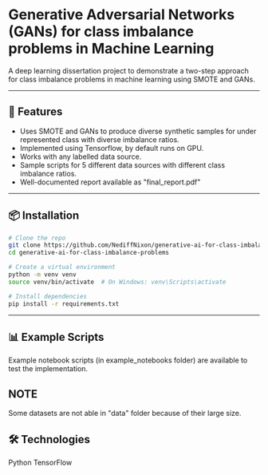 # Generative Adversarial Networks (GANs) for class imbalance problems in Machine Learning

A deep learning dissertation project to demonstrate a two-step approach for class imbalance problems in machine learning using SMOTE and GANs.

---

## 🚀 Features

- Uses SMOTE and GANs to produce diverse synthetic samples for under represented class with diverse imbalance ratios.
- Implemented using Tensorflow, by default runs on GPU.
- Works with any labelled data source.
- Sample scripts for 5 different data sources with different class imbalance ratios.
- Well-documented report available as "final_report.pdf"

---

## 📦 Installation

```bash
# Clone the repo
git clone https://github.com/NediffNixon/generative-ai-for-class-imbalance-problems.git
cd generative-ai-for-class-imbalance-problems

# Create a virtual environment
python -m venv venv
source venv/bin/activate  # On Windows: venv\Scripts\activate

# Install dependencies
pip install -r requirements.txt
```
---

## 📊 Example Scripts
Example notebook scripts (in example_notebooks folder) are available to test the implementation.

## NOTE
Some datasets are not able in "data" folder because of their large size.

## 🛠️ Technologies
Python
TensorFlow

